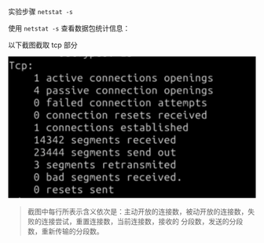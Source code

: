实验步骤 `netstat -s`



使用 `netstat -s` 查看数据包统计信息：

以下截图截取 tcp 部分

![图片描述](6.1_实验步骤.assets/1545649901765.png)

> 截图中每行所表示含义依次是：主动开放的连接数，被动开放的连接数，失败的连接尝试，重置连接数，当前连接数，接收的 分段数，发送的分段数，重新传输的分段数。